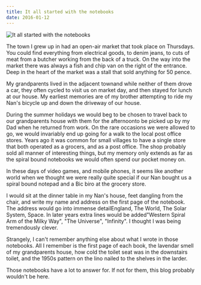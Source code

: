 ```yaml
---
title: It all started with the notebooks
date: 2016-01-12
---
```


![It all started with the notebooks](https://source.unsplash.com/-m88z7ily-w/1600x900)

The town I grew up in had an open-air market that took place on Thursdays. You could find everything from electrical goods, to denim jeans, to cuts of meat from a butcher working from the back of a truck. On the way into the market there was always a fish and chip van on the right of the entrance. Deep in the heart of the market was a stall that sold anything for 50 pence.

My grandparents lived in the adjacent townand while neither of them drove a car, they often cycled to visit us on market day, and then stayed for lunch at our house. My earliest memories are of my brother attempting to ride my Nan's bicycle up and down the driveway of our house.

During the summer holidays we would beg to be chosen to travel back to our grandparents house with them for the afternoonto be picked up by my Dad when he returned from work. On the rare occasions we were allowed to go, we would invariably end up going for a walk to the local post office stores. Years ago it was common for small villages to have a single store that both operated as a grocers, and as a post office. The shop probably sold all manner of interesting things, but my memory only extends as far as the spiral bound notebooks we would often spend our pocket money on.

In these days of video games, and mobile phones, it seems like another world when we thought we were really quite special if our Nan bought us a spiral bound notepad and a Bic biro at the grocery store.

I would sit at the dinner table in my Nan's house, feet dangling from the chair, and write my name and address on the first page of the notebook. The address would go into immense detailEngland, The World, The Solar System, Space. In later years extra lines would be added"Western Spiral Arm of the Milky Way", "The Universe", "Infinity". I thought I was being tremendously clever.

Strangely, I can't remember anything else about what I wrote in those notebooks. All I remember is the first page of each book, the lavendar smell of my grandparents house, how cold the toilet seat was in the downstairs toilet, and the 1950s pattern on the lino nailed to the shelves in the larder.

Those notebooks have a lot to answer for. If not for them, this blog probably wouldn't be here.
